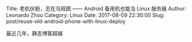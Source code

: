 Title: 老机伏枥，志在乌班图 —— Android 备用机也能当 Linux 服务器
Author: Leonardo Zhou
Category: Linux
Date: 2017-08-09 22:30:00
Slug: post/reuse-old-android-phone-with-linux-deploy

最近几年，静态博客超越
